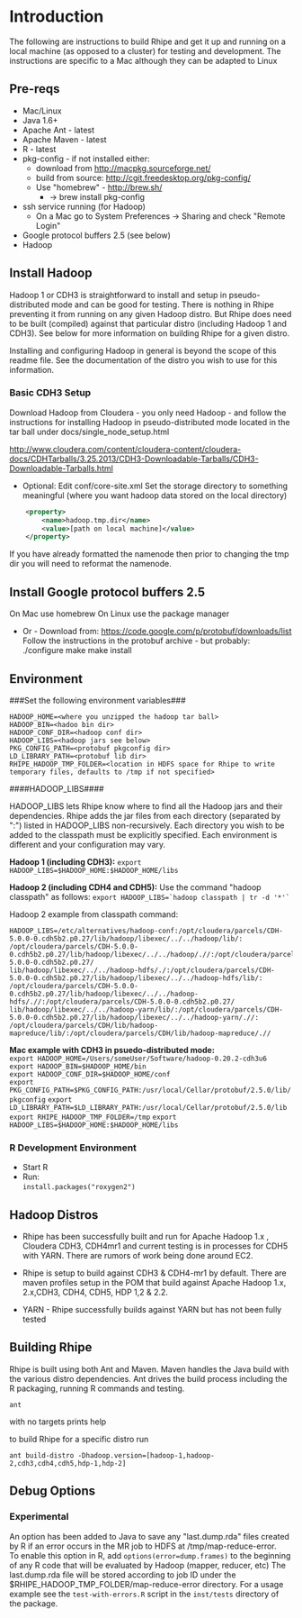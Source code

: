 # Introduction #
The following are instructions to build Rhipe and get it up and running on a local machine (as opposed to a cluster) for testing and development.  The instructions are specific to a Mac although they can be adapted to Linux

## Pre-reqs ##
* Mac/Linux
* Java 1.6+
* Apache Ant - latest
* Apache Maven - latest
* R - latest
* pkg-config - if not installed either:
    * download from http://macpkg.sourceforge.net/
    * build from source: http://cgit.freedesktop.org/pkg-config/
    * Use "homebrew" - http://brew.sh/
        * -> brew install pkg-config
* ssh service running (for Hadoop)
    * On a Mac go to System Preferences -> Sharing and check "Remote Login"
* Google protocol buffers 2.5 (see below)
* Hadoop

## Install Hadoop ##

Hadoop 1 or CDH3 is straightforward to install and setup in pseudo-distributed mode and can be good for testing.  There is nothing in Rhipe preventing it from running on any given Hadoop distro.  But Rhipe does need to be built (compiled) against that particular distro (including Hadoop 1 and CDH3).  See below for more information on building Rhipe for a given distro.

Installing and configuring Hadoop in general is beyond the scope of this readme file.  See the documentation of the distro you wish
to use for this information.

### Basic CDH3 Setup ###

Download Hadoop from Cloudera - you only need Hadoop - and follow the instructions for installing Hadoop in
pseudo-distributed mode located in the tar ball under docs/single_node_setup.html

http://www.cloudera.com/content/cloudera-content/cloudera-docs/CDHTarballs/3.25.2013/CDH3-Downloadable-Tarballs/CDH3-Downloadable-Tarballs.html

* Optional:
Edit conf/core-site.xml
Set the storage directory to something meaningful (where you want hadoop data stored on the local directory)  
```xml
    <property>  
        <name>hadoop.tmp.dir</name>  
        <value>[path on local machine]</value>  
    </property>  
```  
If you have already formatted the namenode then prior to changing the tmp dir you will need to reformat the namenode.

## Install Google protocol buffers 2.5 ##

On Mac use homebrew
On Linux use the package manager
- Or -
Download from:
https://code.google.com/p/protobuf/downloads/list
Follow the instructions in the protobuf archive - but probably:
    ./configure
    make
    make install

## Environment ##

###Set the following environment variables###
```
HADOOP_HOME=<where you unzipped the hadoop tar ball>  
HADOOP_BIN=<hadoo bin dir>  
HADOOP_CONF_DIR=<hadoop conf dir>
HADOOP_LIBS=<hadoop jars see below>
PKG_CONFIG_PATH=<protobuf pkgconfig dir>  
LD_LIBRARY_PATH=<protobuf lib dir>  
RHIPE_HADOOP_TMP_FOLDER=<location in HDFS space for Rhipe to write temporary files, defaults to /tmp if not specified>
```
####HADOOP\_LIBS####

HADOOP\_LIBS lets Rhipe know where to find all the Hadoop jars and their dependencies.  Rhipe adds the jar files from each directory (separated by ":") listed in HADOOP_LIBS non-recursively.  Each directory you wish to be added to the classpath must be explicitly specified.  Each environment is different and your configuration may vary.

**Hadoop 1 (including CDH3):**
`export HADOOP_LIBS=$HADOOP_HOME:$HADOOP_HOME/libs`

**Hadoop 2 (including CDH4 and CDH5):**
Use the command "hadoop classpath" as follows:
     ``export HADOOP_LIBS=`hadoop classpath | tr -d '*'` ``

Hadoop 2 example from classpath command:
```
HADOOP_LIBS=/etc/alternatives/hadoop-conf:/opt/cloudera/parcels/CDH-5.0.0-0.cdh5b2.p0.27/lib/hadoop/libexec/../../hadoop/lib/:
/opt/cloudera/parcels/CDH-5.0.0-0.cdh5b2.p0.27/lib/hadoop/libexec/../../hadoop/.//:/opt/cloudera/parcels/CDH-5.0.0-0.cdh5b2.p0.27/
lib/hadoop/libexec/../../hadoop-hdfs/./:/opt/cloudera/parcels/CDH-5.0.0-0.cdh5b2.p0.27/lib/hadoop/libexec/../../hadoop-hdfs/lib/:
/opt/cloudera/parcels/CDH-5.0.0-0.cdh5b2.p0.27/lib/hadoop/libexec/../../hadoop-hdfs/.//:/opt/cloudera/parcels/CDH-5.0.0-0.cdh5b2.p0.27/
lib/hadoop/libexec/../../hadoop-yarn/lib/:/opt/cloudera/parcels/CDH-5.0.0-0.cdh5b2.p0.27/lib/hadoop/libexec/../../hadoop-yarn/.//:
/opt/cloudera/parcels/CDH/lib/hadoop-mapreduce/lib/:/opt/cloudera/parcels/CDH/lib/hadoop-mapreduce/.//
```


**Mac example with CDH3 in psuedo-distributed mode:**  
    `export HADOOP_HOME=/Users/someUser/Software/hadoop-0.20.2-cdh3u6`    
    `export HADOOP_BIN=$HADOOP_HOME/bin`    
    `export HADOOP_CONF_DIR=$HADOOP_HOME/conf`    
    `export PKG_CONFIG_PATH=$PKG_CONFIG_PATH:/usr/local/Cellar/protobuf/2.5.0/lib/pkgconfig`
    `export LD_LIBRARY_PATH=$LD_LIBRARY_PATH:/usr/local/Cellar/protobuf/2.5.0/lib`
    `export RHIPE_HADOOP_TMP_FOLDER=/tmp`
    `export HADOOP_LIBS=$HADOOP_HOME:$HADOOP_HOME/libs`

### R Development Environment ###

* Start R
* Run:  
`install.packages("roxygen2")`

## Hadoop Distros ##
* Rhipe has been successfully built and run for Apache Hadoop 1.x , Cloudera CDH3, CDH4mr1 and current testing is in processes for CDH5 with YARN.  There are rumors of work being done around EC2.

* Rhipe is setup to build against CDH3 & CDH4-mr1 by default.  There are maven profiles setup in the POM that build against Apache Hadoop 1.x, 2.x,CDH3, CDH4, CDH5, HDP 1,2 & 2.2.   

* YARN - Rhipe successfully builds against YARN but has not been fully tested

## Building Rhipe ##
Rhipe is built using both Ant and Maven.  Maven handles the Java build with the various distro dependencies.  Ant drives the build process including the R packaging, running R commands and testing.

`ant` 

with no targets prints help

to build Rhipe for a specific distro run

`ant build-distro -Dhadoop.version=[hadoop-1,hadoop-2,cdh3,cdh4,cdh5,hdp-1,hdp-2]`

## Debug Options ##
### Experimental ###
An option has been added to Java to save any "last.dump.rda" files created by R if an error occurs in the MR job to 
HDFS at /tmp/map-reduce-error.  
To enable this option in R, add 
`options(error=dump.frames)` 
to the beginning of any R code that will be evaluated by Hadoop (mapper, reducer, etc)
The last.dump.rda file will be stored according to job ID under the $RHIPE_HADOOP_TMP_FOLDER/map-reduce-error directory.
For a usage example see the `test-with-errors.R` script in the `inst/tests` directory of the package.
